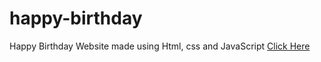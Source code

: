 # happy-birthday
Happy Birthday Website made using Html, css and JavaScript
<a href="https://programmergaurav.me/happy-birthday/?name=SubhashSingh" target="blank">Click Here</a>
